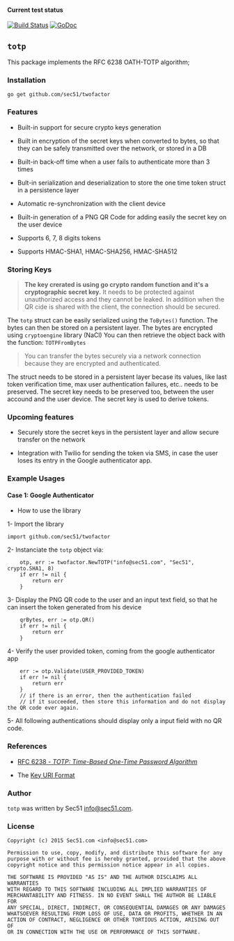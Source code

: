 #### Current test status

[![Build Status](https://travis-ci.org/sec51/twofactor.svg?branch=master)](https://travis-ci.org/sec51/twofactor.svg?branch=master)
[![GoDoc](https://godoc.org/github.com/golang/gddo?status.svg)](https://godoc.org/github.com/sec51/twofactor/)

## `totp`

This package implements the RFC 6238 OATH-TOTP algorithm;

### Installation

```go get github.com/sec51/twofactor```

### Features

* Built-in support for secure crypto keys generation

* Built in encryption of the secret keys when converted to bytes, so that they can be safely transmitted over the network, or stored in a DB

* Built-in back-off time when a user fails to authenticate more than 3 times

* Bult-in serialization and deserialization to store the one time token struct in a persistence layer

* Automatic re-synchronization with the client device

* Built-in generation of a PNG QR Code for adding easily the secret key on the user device

* Supports 6, 7, 8 digits tokens

* Supports HMAC-SHA1, HMAC-SHA256, HMAC-SHA512


### Storing Keys

> **The key crerated is using go crypto random function and it's a cryptographic secret key.**
> It needs to be protected against unauthorized access and they cannot be leaked.
> In addition when the QR cide is shared with the client, the connection should be secured.

The `totp` struct can be easily serialized using the `ToBytes()` function. 
The bytes can then be stored on a persistent layer. The bytes are encrypted using `cryptoengine` library (NaCl)
You can then retrieve the object back with the function: `TOTPFromBytes`

> You can transfer the bytes securely via a network connection because they are encrypted and authenticated.

The struct needs to be stored in a persistent layer becase its values, like last token verification time, 
max user authentication failures, etc.. needs to be preserved.
The secret key needs to be preserved too, between the user accound and the user device.
The secret key is used to derive tokens.

### Upcoming features

* Securely store the secret keys in the persistent layer and allow secure transfer on the network

* Integration with Twilio for sending the token via SMS, in case the user loses its entry in the Google authenticator app.


### Example Usages

#### Case 1: Google Authenticator

* How to use the library

1- Import the library

```
import github.com/sec51/twofactor
```

2- Instanciate the `totp` object via:

```
	otp, err := twofactor.NewTOTP("info@sec51.com", "Sec51", crypto.SHA1, 8)	
	if err != nil {
		return err
	}
```

3- Display the PNG QR code to the user and an input text field, so that he can insert the token generated from his device

```
	qrBytes, err := otp.QR()
	if err != nil {
		return err
	}
```

4- Verify the user provided token, coming from the google authenticator app

```
	err := otp.Validate(USER_PROVIDED_TOKEN)
	if err != nil {
		return err
	}
	// if there is an error, then the authentication failed
	// if it succeeded, then store this information and do not display the QR code ever again.
```

5- All following authentications should display only a input field with no QR code.


### References

* [RFC 6238 - *TOTP: Time-Based One-Time Password Algorithm*](https://tools.ietf.org/rfc/rfc6238.txt)

* The [Key URI Format](https://code.google.com/p/google-authenticator/wiki/KeyUriFormat)


### Author

`totp` was written by Sec51 <info@sec51.com>.


### License

```
Copyright (c) 2015 Sec51.com <info@sec51.com>

Permission to use, copy, modify, and distribute this software for any
purpose with or without fee is hereby granted, provided that the above 
copyright notice and this permission notice appear in all copies.

THE SOFTWARE IS PROVIDED "AS IS" AND THE AUTHOR DISCLAIMS ALL WARRANTIES
WITH REGARD TO THIS SOFTWARE INCLUDING ALL IMPLIED WARRANTIES OF
MERCHANTABILITY AND FITNESS. IN NO EVENT SHALL THE AUTHOR BE LIABLE FOR
ANY SPECIAL, DIRECT, INDIRECT, OR CONSEQUENTIAL DAMAGES OR ANY DAMAGES
WHATSOEVER RESULTING FROM LOSS OF USE, DATA OR PROFITS, WHETHER IN AN
ACTION OF CONTRACT, NEGLIGENCE OR OTHER TORTIOUS ACTION, ARISING OUT OF
OR IN CONNECTION WITH THE USE OR PERFORMANCE OF THIS SOFTWARE. 
```
